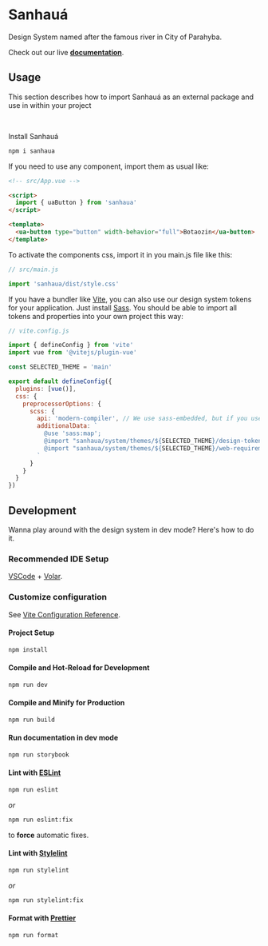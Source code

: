 # Sanhauá

Design System named after the famous river in City of Parahyba.

Check out our live **[documentation](https://fpcoutinho.github.io/sanhaua/)**.

## Usage

This section describes how to import Sanhauá as an external package and use in within your project

<br>

Install Sanhauá

```sh
npm i sanhaua
```

If you need to use any component, import them as usual like:

```html
<!-- src/App.vue -->

<script>
  import { uaButton } from 'sanhaua'
</script>

<template>
  <ua-button type="button" width-behavior="full">Botaozin</ua-button>
</template>
```

To activate the components css, import it in you main.js file like this:

```js
// src/main.js

import 'sanhaua/dist/style.css'
```

If you have a bundler like [Vite](https://vitejs.dev), you can also use our design system tokens for your application. Just install [Sass](https://sass-lang.com/).
You should be able to import all tokens and properties into your own project this way:

```js
// vite.config.js

import { defineConfig } from 'vite'
import vue from '@vitejs/plugin-vue'

const SELECTED_THEME = 'main'

export default defineConfig({
  plugins: [vue()],
  css: {
    preprocessorOptions: {
      scss: {
        api: 'modern-compiler', // We use sass-embedded, but if you use normal sass, just replace this with 'modern'
        additionalData: `
          @use 'sass:map';
          @import "sanhaua/system/themes/${SELECTED_THEME}/design-tokens/design-tokens.scss";
          @import "sanhaua/system/themes/${SELECTED_THEME}/web-requirements/web-requirements.scss";
        `
      }
    }
  }
})
```

## Development

Wanna play around with the design system in dev mode? Here's how to do it.

### Recommended IDE Setup

[VSCode](https://code.visualstudio.com/) + [Volar](https://marketplace.visualstudio.com/items?itemName=Vue.volar).

### Customize configuration

See [Vite Configuration Reference](https://vitejs.dev/config/).

#### Project Setup

```sh
npm install
```

#### Compile and Hot-Reload for Development

```sh
npm run dev
```

#### Compile and Minify for Production

```sh
npm run build
```

#### Run documentation in dev mode

```sh
npm run storybook
```

#### Lint with [ESLint](https://eslint.org/)

```sh
npm run eslint
```

_or_

```sh
npm run eslint:fix
```

to **force** automatic fixes.

#### Lint with [Stylelint](https://stylelint.io/)

```sh
npm run stylelint
```

_or_

```sh
npm run stylelint:fix
```

#### Format with [Prettier](https://prettier.io/)

```sh
npm run format
```
